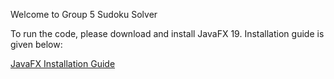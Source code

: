 Welcome to Group 5 Sudoku Solver 

To run the code, please download and install JavaFX 19. Installation guide is given below:

[JavaFX Installation Guide](https://dtu.bogoe.eu/02121/javafx/)
